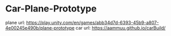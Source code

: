 # Car-Plane-Prototype
plane url:
https://play.unity.com/en/games/abb34d7d-6393-45b9-a807-4e00245e490b/plane-prototype
car url: https://aammuu.github.io/carBuild/
